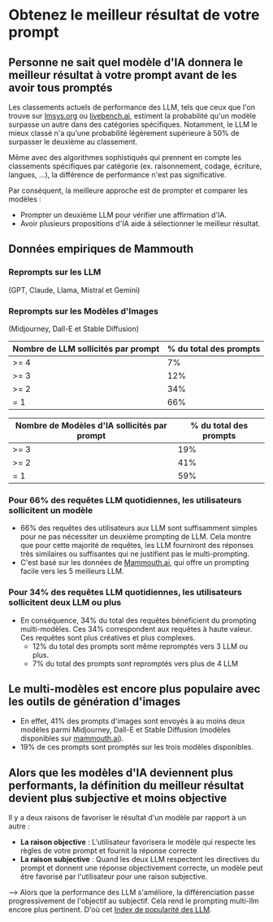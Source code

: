 # Obtenez le meilleur résultat de votre prompt

## Personne ne sait quel modèle d'IA donnera le meilleur résultat à votre prompt avant de les avoir tous promptés

Les classements actuels de performance des LLM, tels que ceux que l'on trouve sur [lmsys.org](http://lmsys.org) ou [livebench.ai](http://livebench.ai), estiment la probabilité qu'un modèle surpasse un autre dans des catégories spécifiques. Notamment, le LLM le mieux classé n'a qu'une probabilité légèrement supérieure à 50% de surpasser le deuxième au classement.

Même avec des algorithmes sophistiqués qui prennent en compte les classements spécifiques par catégorie (ex. raisonnement, codage, écriture, langues, …), la différence de performance n'est pas significative.

Par conséquent, la meilleure approche est de prompter et comparer les modèles :

- Prompter un deuxième LLM pour vérifier une affirmation d'IA.
- Avoir plusieurs propositions d'IA aide à sélectionner le meilleur résultat.

## Données empiriques de Mammouth

### **Reprompts sur les LLM**

(GPT, Claude, Llama, Mistral et Gemini)

### **Reprompts sur les Modèles d'Images**

(Midjourney, Dall-E et Stable Diffusion)

| **Nombre de LLM sollicités par prompt** | **% du total des prompts** |
| ---------------------------------------- | --------------------------- |
| >= 4                                     | 7%                          |
| >= 3                                     | 12%                         |
| >= 2                                     | 34%                         |
| = 1                                      | 66%                         |

| **Nombre de Modèles d'IA sollicités par prompt** | **% du total des prompts** |
| ------------------------------------------------- | --------------------------- |
| >= 3                                              | 19%                         |
| >= 2                                              | 41%                         |
| = 1                                               | 59%                         |

### Pour 66% des requêtes LLM quotidiennes, les utilisateurs sollicitent un modèle

- 66% des requêtes des utilisateurs aux LLM sont suffisamment simples pour ne pas nécessiter un deuxième prompting de LLM. Cela montre que pour cette majorité de requêtes, les LLM fourniront des réponses très similaires ou suffisantes qui ne justifient pas le multi-prompting.
- C'est basé sur les données de [Mammouth.ai](http://Mammouth.ai), qui offre un prompting facile vers les 5 meilleurs LLM.

### Pour 34% des requêtes LLM quotidiennes, les utilisateurs sollicitent deux LLM ou plus

- En conséquence, 34% du total des requêtes bénéficient du prompting multi-modèles. Ces 34% correspondent aux requêtes à haute valeur. Ces requêtes sont plus créatives et plus complexes.
  - 12% du total des prompts sont même repromptés vers 3 LLM ou plus.
  - 7% du total des prompts sont repromptés vers plus de 4 LLM

## Le multi-modèles est encore plus populaire avec les outils de génération d'images

- En effet, 41% des prompts d'images sont envoyés à au moins deux modèles parmi Midjourney, Dall-E et Stable Diffusion (modèles disponibles sur [mammouth.ai](http://mammouth.ai)).
- 19% de ces prompts sont promptés sur les trois modèles disponibles.

## Alors que les modèles d'IA deviennent plus performants, la définition du meilleur résultat devient plus subjective et moins objective

Il y a deux raisons de favoriser le résultat d'un modèle par rapport à un autre :

- **La raison objective** : L'utilisateur favorisera le modèle qui respecte les règles de votre prompt et fournit la réponse correcte
- **La raison subjective** : Quand les deux LLM respectent les directives du prompt et donnent une réponse objectivement correcte, un modèle peut être favorisé par l'utilisateur pour une raison subjective.

—> Alors que la performance des LLM s'améliore, la différenciation passe progressivement de l'objectif au subjectif. Cela rend le prompting multi-llm encore plus pertinent. D'où cet [Index de popularité des LLM](/fr/introducing-llm-popularity-index/).